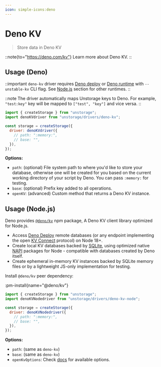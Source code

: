 ```yaml
---
icon: simple-icons:deno
---
```


# Deno KV

> Store data in Deno KV

::note{to="https://deno.com/kv"}
Learn more about Deno KV.
::

## Usage (Deno)

::important
`deno-kv` driver requires [Deno deploy](https://docs.deno.com/deploy/kv/manual/on_deploy/) or [Deno runtime](https://docs.deno.com/runtime/) with `--unstable-kv` CLI flag. See [Node.js](#usage-nodejs) section for other runtimes.
::

::note
The driver automatically maps Unstorage keys to Deno. For example, `"test:key"` key will be mapped to `["test", "key"]` and vice versa.
::

```js
import { createStorage } from "unstorage";
import denoKVdriver from "unstorage/drivers/deno-kv";

const storage = createStorage({
  driver: denoKVdriver({
    // path: ":memory:",
    // base: "",
  }),
});
```

**Options:**

- `path`: (optional) File system path to where you'd like to store your database, otherwise one will be created for you based on the current working directory of your script by Deno. You can pass `:memory:` for testing.
- `base`: (optional) Prefix key added to all operations.
- `openKV`: (advanced) Custom method that returns a Deno KV instance.

## Usage (Node.js)

Deno provides [`@deno/kv`](https://www.npmjs.com/package/@deno/kv) npm package, A Deno KV client library optimized for Node.js.

- Access [Deno Deploy](https://deno.com/deploy) remote databases (or any
  endpoint implementing the open
  [KV Connect](https://github.com/denoland/denokv/blob/main/proto/kv-connect.md)
  protocol) on Node 18+.
- Create local KV databases backed by
  [SQLite](https://www.sqlite.org/index.html), using optimized native
  [NAPI](https://nodejs.org/docs/latest-v18.x/api/n-api.html) packages for
  Node - compatible with databases created by Deno itself.
- Create ephemeral in-memory KV instances backed by SQLite memory files or by a
  lightweight JS-only implementation for testing.

Install `@deno/kv` peer dependency:

:pm-install{name="@deno/kv"}

```js
import { createStorage } from "unstorage";
import denoKVNodedriver from "unstorage/drivers/deno-kv-node";

const storage = createStorage({
  driver: denoKVNodedriver({
    // path: ":memory:",
    // base: "",
  }),
});
```

**Options:**

- `path`: (same as `deno-kv`)
- `base`: (same as `deno-kv`)
- `openKvOptions`: Check [docs](https://www.npmjs.com/package/@deno/kv#api) for available options.
